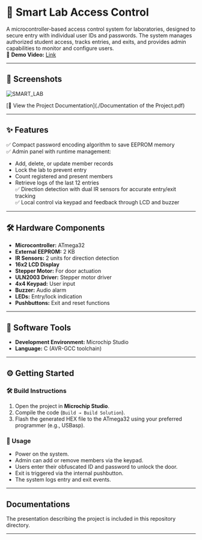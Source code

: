# 🚀 Smart Lab Access Control

A microcontroller-based access control system for laboratories, designed to secure entry with individual user IDs and passwords. The system manages authorized student access, tracks entries, and exits, and provides admin capabilities to monitor and configure users.   
🎥 **Demo Video:** [Link](https://drive.google.com/file/d/1C6aj4ZqyIqUCKxOG2lYy19SOpPkSU26Y/view?usp=drive_link)

---

## 📸 Screenshots

![SMART_LAB](https://github.com/user-attachments/assets/7cfdb2c9-f75c-4323-b915-f7bfb3ea0e25)    

[📄 View the Project Documentation](./Documentation of the Project.pdf)

---

## ✨ Features

✅ Compact password encoding algorithm to save EEPROM memory  
✅ Admin panel with runtime management:  
- Add, delete, or update member records  
- Lock the lab to prevent entry  
- Count registered and present members  
- Retrieve logs of the last 12 entries  
✅ Direction detection with dual IR sensors for accurate entry/exit tracking  
✅ Local control via keypad and feedback through LCD and buzzer  

---

## 🛠️ Hardware Components

- **Microcontroller:** ATmega32
- **External EEPROM:** 2 KB
- **IR Sensors:** 2 units for direction detection
- **16x2 LCD Display**
- **Stepper Motor:** For door actuation
- **ULN2003 Driver:** Stepper motor driver
- **4x4 Keypad:** User input
- **Buzzer:** Audio alarm
- **LEDs:** Entry/lock indication
- **Pushbuttons:** Exit and reset functions

---

## 🧩 Software Tools

- **Development Environment:** Microchip Studio
- **Language:** C (AVR-GCC toolchain)

---

## ⚙️ Getting Started

### 🛠️ Build Instructions
1. Open the project in **Microchip Studio**.
2. Compile the code (`Build → Build Solution`).
3. Flash the generated HEX file to the ATmega32 using your preferred programmer (e.g., USBasp).

### 🧪 Usage
- Power on the system.
- Admin can add or remove members via the keypad.
- Users enter their obfuscated ID and password to unlock the door.
- Exit is triggered via the internal pushbutton.
- The system logs entry and exit events.

---

## Documentations

The presentation describing the project is included in this repository directory.

---
